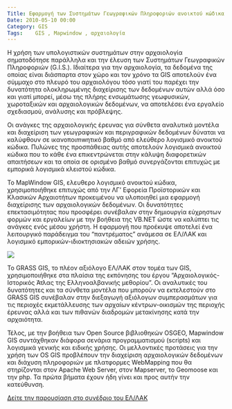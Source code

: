 ```yaml
---
Title: Εφαρμογή των Συστημάτων Γεωγραφικών Πληροφοριών ανοικτού κώδικα στην αρχαιολογία
Date: 2010-05-10 00:00
Category: GIS
Tags:    GIS , Mapwindow , αρχαιολογία
---
```





H χρήση των υπολογιστικών συστημάτων στην αρχαιολογία σηματοδότησε παράλληλα και την έλευση των Συστημάτων Γεωγραφικών Πληροφοριών (G.I.S.). Ιδιαίτερα για την αρχαιολογία, τα δεδομένα της οποίας είναι διάσπαρτα στον χώρο και τον χρόνο τα GIS αποτελούν ένα σύμμαχο στο πλευρό του αρχαιολόγου τόσο γιατί του παρέχει την δυνατότητα ολοκληρωμένης διαχείρισης των δεδομένων αυτών αλλά όσο και γιατί μπορεί, μέσω της πλήρης ενσωμάτωσης γεωφυσικών, χωροταξικών και αρχαιολογικών δεδομένων, να αποτελέσει ένα εργαλείο σχεδιασμού, ανάλυσης και πρόβλεψης.

Οι ανάγκες της αρχαιολογικής έρευνας για σύνθετα αναλυτικά μοντέλα και διαχείριση των γεωγραφικών και περιγραφικών δεδομένων δύναται να καλύφθουν σε ικανοποιmwητικό βαθμό από ελεύθερο λογισμικό ανοικτού κώδικα. Πυλώνες της προσπάθειας αυτής αποτελούν λογισμικά ανοικτού κώδικα που το κάθε ένα επικεντρώνεται στην κάλυψη διαφορετικών απαιτήσεων και τα οποία σε ορισμένο βαθμό συνεργάζονται επιτυχώς με εμπορικά λογισμικά κλειστού κώδικα.

Το MapWindow GIS, ελευθερο λογισμικό ανοικτού κώδικα, χρησιμοποιήθηκε επιτυχώς από την ΛΓ’ Εφορεία Προϊστορικών και Κλασικών Αρχαιοτήτων προκειμένου να υλοποιηθεί μια εφαρμογή διαχείρισης των αρχαιολογικών δεδομένων. Οι δυνατότητες επεκτασιμότητας που προσφέρει συνέβαλαν στην δημιουργία εύχρηστων φορμών και εργαλείων με την βοήθεια της VB.NET ώστε να καλύπτει τις ανάγκες ενός μέσου χρήστη. Η εφαρμογή που προέκυψε αποτελεί ένα λειτουργικό παράδειγμα του “παντρέματος” ανάμεσα σε ΕΛ/ΛΑΚ και λογισμικό εμπορικών-ιδιοκτησιακών αδειών χρήσης.


![]({static}images/mw.png)


Το GRASS GIS, το πλέον αξιόλογο ΕΛ/ΛΑΚ στον τομέα των GIS, χρησιμοποιήθηκε στα πλαίσια της εκπόνησης του έργου “Αρχαιολογικός-Ιστορικός Άτλας της Ελληνοαλβανικής μεθορίου”. Οι αναλυτικές του δυνατότητες και τα σύνθετα μοντέλα που μπορούν να εκτελεστούν στο GRASS GIS συνέβαλαν στην διεξαγωγή αξιόλογων συμπερασμάτων για τις περιοχές εκμετάλλευσης των αρχαίων κέντρων-οικισμών της περιοχής έρευνας αλλά και των πιθανών διαδρομών μετακίνησης κατά την αρχαιότητα.

Τέλος, με την βοήθεια των Open Source βιβλιοθηκών OSGEO, Mapwindow GIS συντάχθηκαν διάφορα σενάρια προγραμματισμού (scripts) και λογισμικά γενικής και ειδικής χρήσης. Οι μελλοντικές προτάσεις για την χρήση των OS GIS προβλέπουν την διαχείριση αρχαιολογικών δεδομένων και διάχυση πληροφοριών με πλατφορμες WebMapping που θα στηρίζονται στον Apache Web Server, στον Mapserver, το Geomoose και την php. Τα πρώτα βήματα έχουν ήδη γίνει και προς αυτήν την κατεύθυνση.


[Δείτε την παρουσίαση στο συνέδριο του ΕΛ/ΛΑΚ](https://www.scribd.com/fullscreen/31221573?access_key=key-vaqqic52pq6eo5o9z6t)
